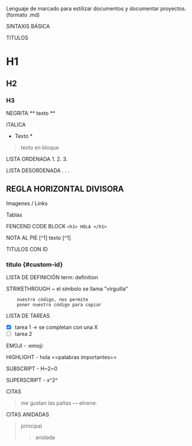 Lenguaje de marcado para estilizar documentos y documentar proyectos. (formato .md)

SINTAXIS BÁSICA

TITULOS
# H1
## H2
### H3

NEGRITA
** texto **

ITALICA
* Texto *

> texto en bloque

LISTA ORDENADA
1.
2.
3.

LISTA DESORDENADA
.
.
.

REGLA HORIZONTAL DIVISORA
----

Imagenes / Links

Tablas

FENCEND CODE BLOCK
``` <h1> HOLA </h1> ```

NOTA AL PIE
[^1] texto [^1]

TITULOS CON ID 
### titulo {#custom-id}

LISTA DE DEFINICIÓN
term: 
    definition

STRIKETHROUGH ~ 
el símbolo se llama "virguilla"
~~~
    nuestro código, nos permite
    poner nuestro código para copiar
~~~

LISTA DE TAREAS 
- [x] tarea 1 -> se completan con una X
- [ ] tarea 2

EMOJI - :emoji:

HIGHLIGHT - hola ==palabras importantes==

SUBSCRIPT - H~2~0

SUPERSCRIPT - x^2^

CITAS
> me gustan las paltas — elnene.

CITAS ANIDADAS
> principal
>> anidada 


